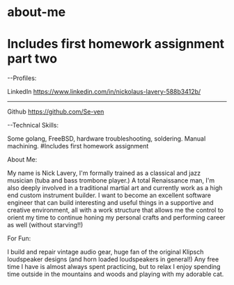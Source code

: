 # about-me
# Includes first homework assignment part two

--Profiles:

LinkedIn 
https://www.linkedin.com/in/nickolaus-lavery-588b3412b/
*************************
Github
https://github.com/Se-ven


--Technical Skills:

Some golang, FreeBSD, hardware troubleshooting, soldering. Manual machining. 
#Includes first homework assignment

About Me:

My name is Nick Lavery, I'm formally trained as a classical and jazz musician (tuba and bass trombone player.) A total Renaissance man, I'm also deeply involved in a traditional martial art and currently work as a high end custom instrument builder. I want to become an excellent software engineer that can build interesting and useful things in a supportive and creative environment, all with a work structure that allows me the control to orient my time to continue honing my personal crafts and performing career as well (without starving!!)  

For Fun:

I build and repair vintage audio gear, huge fan of the original Klipsch loudspeaker designs (and horn loaded loudspeakers in general!) Any free time I have is almost always spent practicing, but to relax I enjoy spending time outside in the mountains and woods and playing with my adorable cat. 




